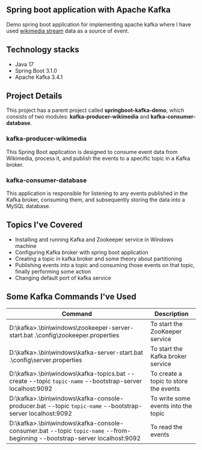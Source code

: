 ## Spring boot application with Apache Kafka 

Demo spring boot application for implementing apache kafka where I have used [wikimedia stream](https://stream.wikimedia.org/v2/stream/recentchange) data as a source of event.

## Technology stacks
* Java 17
* Spring Boot 3.1.0
* Apache Kafka 3.4.1

## Project Details
This project has a parent project called **springboot-kafka-demo**, which consists of two modules: **kafka-producer-wikimedia** and **kafka-consumer-database**.

### kafka-producer-wikimedia
This Spring Boot application is designed to consume event data from Wikimedia, process it, and publish the events to a specific topic in a Kafka broker.

### kafka-consumer-database
This application is responsible for listening to any events published in the Kafka broker, consuming them, and subsequently storing the data into a MySQL database.


## Topics I've Covered
* Installing and running Kafka and Zookeeper service in Windows machine
* Configuring Kafka broker with spring boot application
* Creating a topic in kafka broker and some theory about partitioning
* Publishing events into a topic and consuming those events on that topic, finally performing some action
* Changing default port of kafka service 

## Some Kafka Commands I've Used

| Command                                                                                                                   | Description                           |
|---------------------------------------------------------------------------------------------------------------------------|---------------------------------------|
| D:\kafka>.\bin\windows\zookeeper-server-start.bat .\config\zookeeper.properties                                           | To start the ZooKeeper service        |
| D:\kafka>.\bin\windows\kafka-server-start.bat .\config\server.properties                                                  | To start the Kafka broker service     |
| D:\kafka>.\bin\windows\kafka-topics.bat --create --topic `topic-name` --bootstrap-server localhost:9092                   | To create a topic to store the events |
| D:\kafka>.\bin\windows\kafka-console-producer.bat --topic `topic-name` --bootstrap-server localhost:9092                  | To write some events into the topic   |
| D:\kafka>.\bin\windows\kafka-console-consumer.bat --topic `topic-name` --from-beginning --bootstrap-server localhost:9092 | To read the events                    |
